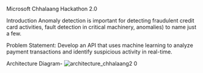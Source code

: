 Microsoft Chhalaang Hackathon 2.0

Introduction
Anomaly detection is important for detecting fraudulent credit card activities, fault detection in critical machinery,
anomalies) to name just a few.

Problem Statement:
Develop an API that uses machine learning to analyze payment transactions and identify suspicious activity in real-time.


Architecture Diagram-
![architecture_chhalaang2 0](https://github.com/pragatisharma04/Codivas/assets/60577980/61e63bfb-b607-4a8c-a043-62dc42b5945a)






